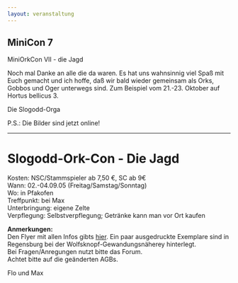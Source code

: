 ```yaml
---
layout: veranstaltung
---
```


MiniCon 7
---------

MiniOrkCon VII - die Jagd  

Noch mal Danke an alle die da waren. Es hat uns wahnsinnig viel Spaß mit Euch gemacht und ich hoffe, daß wir bald wieder gemeinsam als Orks, Gobbos und Oger unterwegs sind. Zum Beispiel vom 21.-23. Oktober auf Hortus bellicus 3.

Die Slogodd-Orga

P.S.: Die Bilder sind jetzt online!

---

Slogodd-Ork-Con - Die Jagd
==========================

Kosten: NSC/Stammspieler ab 7,50 €, SC ab 9€  
Wann: 02.-04.09.05 (Freitag/Samstag/Sonntag)  
Wo: in Pfakofen  
Treffpunkt: bei Max  
Unterbringung: eigene Zelte  
Verpflegung: Selbstverpflegung; Getränke kann man vor Ort kaufen 

**Anmerkungen:**  
Den Flyer mit allen Infos gibts [hier](http://www.slogodd.de/flyer/MiniOrkCon_VII-die_Jagd.pdf). Ein paar ausgedruckte Exemplare sind in Regensburg bei der Wolfsknopf-Gewandungsnäherey hinterlegt.  
Bei Fragen/Anregungen nutzt bitte das Forum.  
Achtet bitte auf die geänderten AGBs. 

Flo und Max 